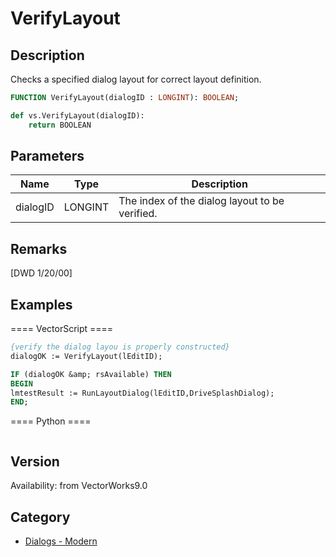 # VerifyLayout

## Description
Checks a specified dialog layout for correct layout definition.

```pascal
FUNCTION VerifyLayout(dialogID : LONGINT): BOOLEAN;
```

```python
def vs.VerifyLayout(dialogID):
    return BOOLEAN
```

## Parameters
|Name|Type|Description|
|---|---|---|
|dialogID|LONGINT|The index of the dialog layout to be verified.|

## Remarks
[DWD 1/20/00]

## Examples
==== VectorScript ====
```pascal
{verify the dialog layou is properly constructed}
dialogOK := VerifyLayout(lEditID);

IF (dialogOK &amp; rsAvailable) THEN
BEGIN
lmtestResult := RunLayoutDialog(lEditID,DriveSplashDialog);
END;
```
==== Python ====
```python

```

## Version
Availability: from VectorWorks9.0

## Category
* [Dialogs - Modern](../Categories/Dialogs%20-%20Modern.md)
